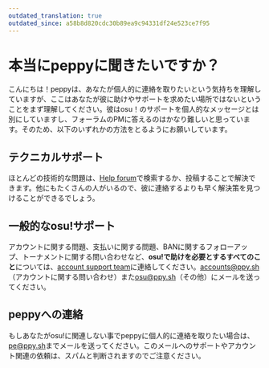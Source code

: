 ```yaml
---
outdated_translation: true
outdated_since: a58b8d820cdc30b89ea9c94331df24e523ce7f95
---
```


# 本当にpeppyに聞きたいですか？

こんにちは！peppyは、あなたが個人的に連絡を取りたいという気持ちを理解していますが、ここはあなたが彼に助けやサポートを求めたい場所ではないということをまず理解してください。彼はosu！のサポートを個人的なメッセージとは別にしていますし、フォーラムのPMに答えるのはかなり難しいと思っています。そのため、以下のいずれかの方法をとるようにお願いしています。

## テクニカルサポート

ほとんどの技術的な問題は、[Help forum](https://osu.ppy.sh/community/forums/5)で検索するか、投稿することで解決できます。他にもたくさんの人がいるので、彼に連絡するよりも早く解決策を見つけることができるでしょう。

## 一般的なosu!サポート

アカウントに関する問題、支払いに関する問題、BANに関するフォローアップ、トーナメントに関する問い合わせなど、**osu!で助けを必要とするすべてのこと**については、[account support team](/wiki/People/Account_support_team)に連絡してください。[accounts@ppy.sh](mailto:accounts@ppy.sh)（アカウントに関する問い合わせ）また[osu@ppy.sh](mailto:osu@ppy.sh)（その他）にメールを送ってください。

## peppyへの連絡

もしあなたがosu!に関連しない事でpeppyに個人的に連絡を取りたい場合は、[pe@ppy.sh](mailto:pe@ppy.sh)までメールを送ってください。このメールへのサポートやアカウント関連の依頼は、スパムと判断されますのでご注意ください。

